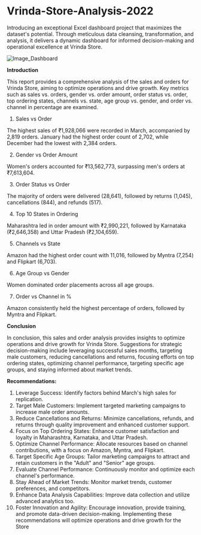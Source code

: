 # Vrinda-Store-Analysis-2022
Introducing an exceptional Excel dashboard project that maximizes the dataset's potential. Through meticulous data cleansing, transformation, and analysis, it delivers a dynamic dashboard for informed decision-making and operational excellence at Vrinda Store.

![Image_Dashboard](https://github.com/ysonkhiya122/Vrinda-Store-Analysis-2022/assets/108086425/9634c411-6305-4f92-a370-9a45cc399378)

**Introduction**

This report provides a comprehensive analysis of the sales and orders for Vrinda Store, aiming to optimize operations and drive growth. Key metrics such as sales vs. orders, gender vs. order amount, order status vs. order, top ordering states, channels vs. state, age group vs. gender, and order vs. channel in percentage are examined.

1. Sales vs Order

The highest sales of ₹1,928,066 were recorded in March, accompanied by 2,819 orders. January had the highest order count of 2,702, while December had the lowest with 2,384 orders.

2. Gender vs Order Amount

Women's orders accounted for ₹13,562,773, surpassing men's orders at ₹7,613,604.

3. Order Status vs Order

The majority of orders were delivered (28,641), followed by returns (1,045), cancellations (844), and refunds (517).

4. Top 10 States in Ordering

Maharashtra led in order amount with ₹2,990,221, followed by Karnataka (₹2,646,358) and Uttar Pradesh (₹2,104,659).

5. Channels vs State

Amazon had the highest order count with 11,016, followed by Myntra (7,254) and Flipkart (6,703).

6. Age Group vs Gender

Women dominated order placements across all age groups.

7. Order vs Channel in %

Amazon consistently held the highest percentage of orders, followed by Myntra and Flipkart.

**Conclusion**

In conclusion, this sales and order analysis provides insights to optimize operations and drive growth for Vrinda Store. Suggestions for strategic decision-making include leveraging successful sales months, targeting male customers, reducing cancellations and returns, focusing efforts on top ordering states, optimizing channel performance, targeting specific age groups, and staying informed about market trends.

**Recommendations:**

1. Leverage Success: Identify factors behind March's high sales for replication.
2. Target Male Customers: Implement targeted marketing campaigns to increase
male order amounts.
3. Reduce Cancellations and Returns: Minimize cancellations, refunds, and returns 
through quality improvement and enhanced customer support.
4. Focus on Top Ordering States: Enhance customer satisfaction and loyalty in 
Maharashtra, Karnataka, and Uttar Pradesh.
5. Optimize Channel Performance: Allocate resources based on channel 
contributions, with a focus on Amazon, Myntra, and Flipkart.
6. Target Specific Age Groups: Tailor marketing campaigns to attract and retain 
customers in the "Adult" and "Senior" age groups.
7. Evaluate Channel Performance: Continuously monitor and optimize each 
channel's performance.
8. Stay Ahead of Market Trends: Monitor market trends, customer preferences, 
and competitors.
9. Enhance Data Analysis Capabilities: Improve data collection and utilize advanced 
analytics too.
10. Foster Innovation and Agility: Encourage innovation, provide training, and 
promote data-driven decision-making.
Implementing these recommendations will optimize operations and drive growth for the 
Store
